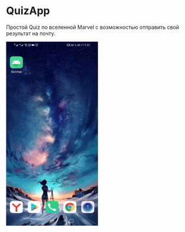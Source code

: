 # QuizApp

Простой Quiz по вселенной Marvel с возможностью отправить свой результат на почту.

<img alt="quiz app" src="quizgif.gif" width="250" height="500" />
